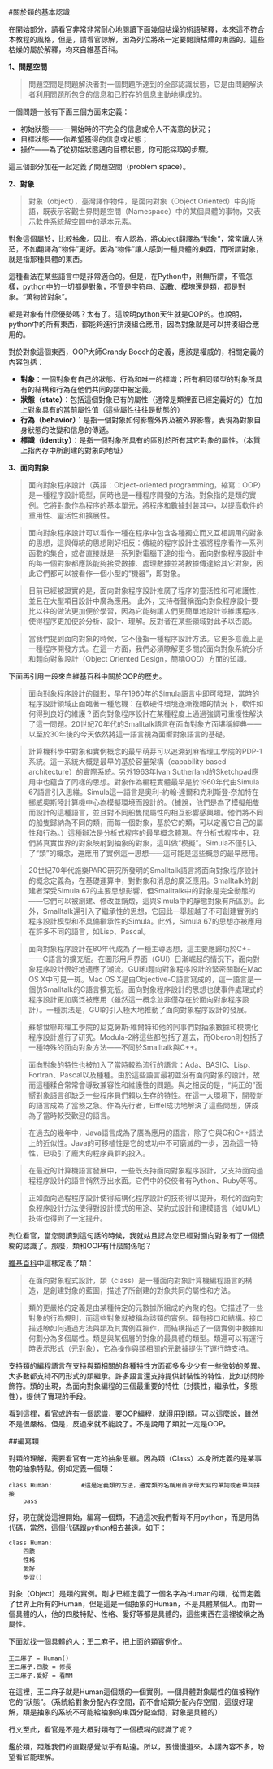 #關於類的基本認識

在開始部分，請看官非常非常耐心地閱讀下面幾個枯燥的術語解釋，本來這不符合本教程的風格，但是，請看官諒解，因為列位將來一定要閱讀枯燥的東西的。這些枯燥的屬於解釋，均來自維基百科。

**1、問題空間**

>問題空間是問題解決者對一個問題所達到的全部認識狀態，它是由問題解決者利用問題所包含的信息和已貯存的信息主動地構成的。

一個問題一般有下面三個方面來定義：

- 初始狀態——一開始時的不完全的信息或令人不滿意的狀況；
- 目標狀態——你希望獲得的信息或狀態；
- 操作——為了從初始狀態邁向目標狀態，你可能採取的步驟。

這三個部分加在一起定義了問題空間（problem space）。

**2、對象**

>對象（object），臺灣譯作物件，是面向對象（Object Oriented）中的術語，既表示客觀世界問題空間（Namespace）中的某個具體的事物，又表示軟件系統解空間中的基本元素。

對象這個屬於，比較抽象。因此，有人認為，將object翻譯為“對象”，常常讓人迷茫，不如翻譯為“物件”更好。因為“物件”讓人感到一種具體的東西，而所謂對象，就是指那種具體的東西。

這種看法在某些語言中是非常適合的。但是，在Python中，則無所謂，不管怎樣，python中的一切都是對象，不管是字符串、函數、模塊還是類，都是對象。“萬物皆對象”。

都是對象有什麼優勢嗎？太有了。這說明python天生就是OOP的。也說明，python中的所有東西，都能夠進行拼湊組合應用，因為對象就是可以拼湊組合應用的。

對於對象這個東西，OOP大師Grandy Booch的定義，應該是權威的，相關定義的內容包括：

- **對象**：一個對象有自己的狀態、行為和唯一的標識；所有相同類型的對象所具有的結構和行為在他們共同的類中被定義。
- **狀態（state）**：包括這個對象已有的屬性（通常是類裡面已經定義好的）在加上對象具有的當前屬性值（這些屬性往往是動態的）
- **行為（behavior）**：是指一個對象如何影響外界及被外界影響，表現為對象自身狀態的改變和信息的傳遞。
- **標識（identity）**：是指一個對象所具有的區別於所有其它對象的屬性。（本質上指內存中所創建的對象的地址）

**3、面向對象**

>面向對象程序設計（英語：Object-oriented programming，縮寫：OOP）是一種程序設計範型，同時也是一種程序開發的方法。對象指的是類的實例。它將對象作為程序的基本單元，將程序和數據封裝其中，以提高軟件的重用性、靈活性和擴展性。

>面向對象程序設計可以看作一種在程序中包含各種獨立而又互相調用的對象的思想，這與傳統的思想剛好相反：傳統的程序設計主張將程序看作一系列函數的集合，或者直接就是一系列對電腦下達的指令。面向對象程序設計中的每一個對象都應該能夠接受數據、處理數據並將數據傳達給其它對象，因此它們都可以被看作一個小型的“機器”，即對象。

>目前已經被證實的是，面向對象程序設計推廣了程序的靈活性和可維護性，並且在大型項目設計中廣為應用。 此外，支持者聲稱面向對象程序設計要比以往的做法更加便於學習，因為它能夠讓人們更簡單地設計並維護程序，使得程序更加便於分析、設計、理解。反對者在某些領域對此予以否認。

>當我們提到面向對象的時候，它不僅指一種程序設計方法。它更多意義上是一種程序開發方式。在這一方面，我們必須瞭解更多關於面向對象系統分析和麵向對象設計（Object Oriented Design，簡稱OOD）方面的知識。

下面再引用一段來自維基百科中關於OOP的歷史。

>面向對象程序設計的雛形，早在1960年的Simula語言中即可發現，當時的程序設計領域正面臨著一種危機：在軟硬件環境逐漸複雜的情況下，軟件如何得到良好的維護？面向對象程序設計在某種程度上通過強調可重複性解決了這一問題。20世紀70年代的Smalltalk語言在面向對象方面堪稱經典——以至於30年後的今天依然將這一語言視為面嚮對象語言的基礎。

>計算機科學中對象和實例概念的最早萌芽可以追溯到麻省理工學院的PDP-1系統。這一系統大概是最早的基於容量架構（capability based architecture）的實際系統。另外1963年Ivan Sutherland的Sketchpad應用中也蘊含了同樣的思想。對象作為編程實體最早是於1960年代由Simula 67語言引入思維。Simula這一語言是奧利-約翰·達爾和克利斯登·奈加特在挪威奧斯陸計算機中心為模擬環境而設計的。（據說，他們是為了模擬船隻而設計的這種語言，並且對不同船隻間屬性的相互影響感興趣。他們將不同的船隻歸納為不同的類，而每一個對象，基於它的類，可以定義它自己的屬性和行為。）這種辦法是分析式程序的最早概念體現。在分析式程序中，我們將真實世界的對象映射到抽象的對象，這叫做“模擬”。Simula不僅引入了“類”的概念，還應用了實例這一思想——這可能是這些概念的最早應用。

>20世紀70年代施樂PARC研究所發明的Smalltalk語言將面向對象程序設計的概念定義為，在基礎運算中，對對象和消息的廣泛應用。Smalltalk的創建者深受Simula 67的主要思想影響，但Smalltalk中的對象是完全動態的——它們可以被創建、修改並銷燬，這與Simula中的靜態對象有所區別。此外，Smalltalk還引入了繼承性的思想，它因此一舉超越了不可創建實例的程序設計模型和不具備繼承性的Simula。此外，Simula 67的思想亦被應用在許多不同的語言，如Lisp、Pascal。

>面向對象程序設計在80年代成為了一種主導思想，這主要應歸功於C++——C語言的擴充版。在圖形用戶界面（GUI）日漸崛起的情況下，面向對象程序設計很好地適應了潮流。GUI和麵向對象程序設計的緊密關聯在Mac OS X中可見一斑。Mac OS X是由Objective-C語言寫成的，這一語言是一個仿Smalltalk的C語言擴充版。面向對象程序設計的思想也使事件處理式的程序設計更加廣泛被應用（雖然這一概念並非僅存在於面向對象程序設計）。一種說法是，GUI的引入極大地推動了面向對象程序設計的發展。

>蘇黎世聯邦理工學院的尼克勞斯·維爾特和他的同事們對抽象數據和模塊化程序設計進行了研究。Modula-2將這些都包括了進去，而Oberon則包括了一種特殊的面向對象方法——不同於Smalltalk與C++。

>面向對象的特性也被加入了當時較為流行的語言：Ada、BASIC、Lisp、Fortran、Pascal以及種種。由於這些語言最初並沒有面向對象的設計，故而這種糅合常常會導致兼容性和維護性的問題。與之相反的是，“純正的”面嚮對象語言卻缺乏一些程序員們賴以生存的特性。在這一大環境下，開發新的語言成為了當務之急。作為先行者，Eiffel成功地解決了這些問題，併成為了當時較受歡迎的語言。

>在過去的幾年中，Java語言成為了廣為應用的語言，除了它與C和C++語法上的近似性。Java的可移植性是它的成功中不可磨滅的一步，因為這一特性，已吸引了龐大的程序員群的投入。

>在最近的計算機語言發展中，一些既支持面向對象程序設計，又支持面向過程程序設計的語言悄然浮出水面。它們中的佼佼者有Python、Ruby等等。

>正如面向過程程序設計使得結構化程序設計的技術得以提升，現代的面向對象程序設計方法使得對設計模式的用途、契約式設計和建模語言（如UML）技術也得到了一定提升。

列位看官，當您閱讀到這句話的時候，我就姑且認為您已經對面向對象有了一個模糊的認識了。那麼，類和OOP有什麼關係呢？

[維基百科](http://zh.wikipedia.org/wiki/%E7%B1%BB_%28%E8%AE%A1%E7%AE%97%E6%9C%BA%E7%A7%91%E5%AD%A6%29)中這樣定義了類：

>在面向對象程式設計，類（class）是一種面向對象計算機編程語言的構造，是創建對象的藍圖，描述了所創建的對象共同的屬性和方法。

>類的更嚴格的定義是由某種特定的元數據所組成的內聚的包。它描述了一些對象的行為規則，而這些對象就被稱為該類的實例。類有接口和結構。接口描述瞭如何通過方法與類及其實例互操作，而結構描述了一個實例中數據如何劃分為多個屬性。類是與某個層的對象的最具體的類型。類還可以有運行時表示形式（元對象），它為操作與類相關的元數據提供了運行時支持。

支持類的編程語言在支持與類相關的各種特性方面都多多少少有一些微妙的差異。大多數都支持不同形式的類繼承。許多語言還支持提供封裝性的特性，比如訪問修飾符。類的出現，為面向對象編程的三個最重要的特性（封裝性，繼承性，多態性），提供了實現的手段。

看到這裡，看官或許有一個認識，要OOP編程，就得用到類。可以這麼說，雖然不是很嚴格。但是，反過來就不能說了。不是說用了類就一定是OOP。

##編寫類

對類的理解，需要看官有一定的抽象思維。因為類（Class）本身所定義的是某事物的抽象特點。例如定義一個類：

    class Human:        #這是定義類的方法，通常類的名稱用首字母大寫的單詞或者單詞拼接
        pass

好，現在就從這裡開始，編寫一個類，不過這次我們暫時不用python，而是用偽代碼，當然，這個代碼跟python相去甚遠。如下：

    class Human:
        四肢
        性格
        愛好
        學習()

對象（Object）是類的實例。剛才已經定義了一個名字為Human的類，從而定義了世界上所有的Human，但是這是一個抽象的Human，不是具體某個人。而對一個具體的人，他的四肢特點、性格、愛好等都是具體的，這些東西在這裡被稱之為屬性。

下面就找一個具體的人：王二麻子，把上面的類實例化。

    王二麻子 = Human()
    王二麻子.四肢 = 修長
    王二麻子.愛好 = 看MM

在這裡，王二麻子就是Human這個類的一個實例。一個具體對象屬性的值被稱作它的“狀態”。（系統給對象分配內存空間，而不會給類分配內存空間，這很好理解，類是抽象的系統不可能給抽象的東西分配空間，對象是具體的）

行文至此，看官是不是大概對類有了一個模糊的認識了呢？

鑑於類，距離我們的直觀感覺似乎有點遠。所以，要慢慢道來。本講內容不多，盼望看官能理解。
